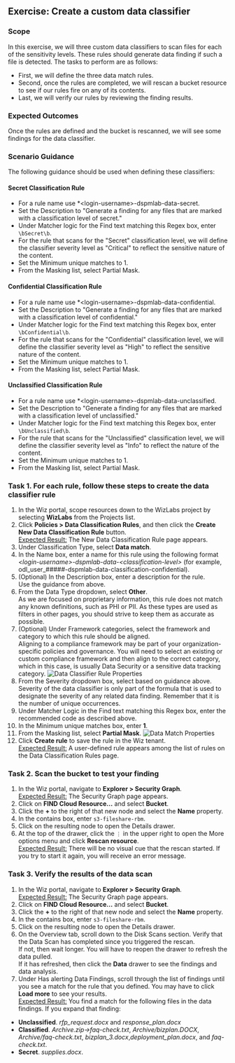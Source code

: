 ## Exercise: Create a custom data classifier

### Scope

In this exercise, we will three custom data classifiers to scan files for each of the sensitivity levels. These rules should generate data finding if such a file is detected. 
The tasks to perform are as follows:
* First, we will define the three data match rules. 
* Second, once the rules are completed, we will rescan a bucket resource to see if our rules fire on any of its contents.
* Last, we will verify our rules by reviewing the finding results. 

### Expected Outcomes

Once the rules are defined and the bucket is rescanned, we will see some findings for the data classifier. 

### Scenario Guidance
The following guidance should be used when defining these classifiers:

#### Secret Classification Rule
* For a rule name use *\<login-username\>-dspmlab-data-secret.
* Set the Description to "Generate a finding for any files that are marked with a classification level of secret."
* Under Matcher logic for the Find text matching this Regex box, enter <code>\bSecret\b</code>.
* For the rule that scans for the "Secret" classification level, we will define the classifier severity level as "Critical" to reflect the sensitive nature of the content.
* Set the Minimum unique matches to 1.
* From the Masking list, select Partial Mask.

#### Confidential Classification Rule
* For a rule name use *\<login-username\>-dspmlab-data-confidential.
* Set the Description to "Generate a finding for any files that are marked with a classification level of confidential."
* Under Matcher logic for the Find text matching this Regex box, enter <code>\bConfidential\b</code>.
* For the rule that scans for the "Confidential" classification level, we will define the classifier severity level as "High" to reflect the sensitive nature of the content.
* Set the Minimum unique matches to 1.
* From the Masking list, select Partial Mask.

#### Unclassified Classification Rule
* For a rule name use *\<login-username\>-dspmlab-data-unclassified.
* Set the Description to "Generate a finding for any files that are marked with a classification level of unclassified."
* Under Matcher logic for the Find text matching this Regex box, enter <code>\bUnclassified\b</code>.
* For the rule that scans for the "Unclassified" classification level, we will define the classifier severity level as "Info" to reflect the nature of the content.
* Set the Minimum unique matches to 1.
* From the Masking list, select Partial Mask.

### Task 1. For each rule, follow these steps to create the data classifier rule
1. In the Wiz portal, scope resources down to the WizLabs project by selecting **WizLabs** from the Projects list.
2. Click **Policies > Data Classification Rules**, and then click the **Create New Data Classification Rule** button.
<br/><ins>Expected Result:</ins> The New Data Classification Rule page appears. 
3. Under Classification Type, select **Data match**.
4. In the Name box, enter a name for this rule using the following format *\<login-username\>-dspmlab-data-\<classification-level\>* (for example, odl_user_#####-dspmlab-data-classification-confidential).
5. (Optional) In the Description box, enter a description for the rule.
<br/>Use the guidance from above.
6. From the Data Type dropdown, select **Other**. <br/>
As we are focused on proprietary information, this rule does not match any known definitions, such as PHI or PII. As these types are used as filters in other pages, you should strive to keep them as accurate as possible.
7. (Optional) Under Framework categories, select the framework and category to which this rule should be aligned.
<br/>Aligning to a compliance framework may be part of your organization-specific policies and governance. You will need to select an existing or custom compliance framework and then align to the correct category, which in this case, is usually Data Security or a sensitive data tracking category.
![Data Classifier Rule Properties](img/data-match-descrip-1.png)
8. From the Severity dropdown box, select based on guidance above.
<br/>Severity of the data classifier is only part of the formula that is used to designate the severity of any related data finding. Remember that it is the number of unique occurrences.
9. Under Matcher Logic in the Find text matching this Regex box, enter the recommended code as described above. 
10. In the Minimum unique matches box, enter **1**.
11. From the Masking list, select **Partial Mask**.
![Data Match Properties](img/data-match-matcher.png)
12. Click **Create rule** to save the rule in the Wiz tenant.
<br/><ins>Expected Result:</ins> A user-defined rule appears among the list of rules on the Data Classification Rules page. 

### Task 2. Scan the bucket to test your finding
1. In the Wiz portal, navigate to **Explorer > Security Graph**.
<br/><ins>Expected Result:</ins> The Security Graph page appears. 
2. Click on **FIND Cloud Resource...** and select **Bucket**.
3. Click the **+** to the right of that new node and select the **Name** property.
4. In the contains box, enter <code>s3-fileshare-rbm</code>.
5. Click on the resulting node to open the Details drawer.
6. At the top of the drawer, click the <code>&#x22EE;</code> in the upper right to open the More options menu and click **Rescan resource**.
<br/><ins>Expected Result:</ins> There will be no visual cue that the rescan started. If you try to start it again, you will receive an error message.

### Task 3. Verify the results of the data scan
1. In the Wiz portal, navigate to **Explorer > Security Graph**.
<br/><ins>Expected Result:</ins> The Security Graph page appears. 
2. Click on **FIND Cloud Resource...** and select **Bucket**.
3. Click the **+** to the right of that new node and select the **Name** property.
4. In the contains box, enter <code>s3-fileshare-rbm</code>.
5. Click on the resulting node to open the Details drawer.
6. On the Overview tab, scroll down to the Disk Scans section. Verify that the Data Scan has completed since you triggered the rescan. 
<br>If not, then wait longer. You will have to reopen the drawer to refresh the data pulled. 
<br>If it has refreshed, then click the **Data** drawer to see the findings and data analysis.
7. Under Has alerting Data Findings, scroll through the list of findings until you see a match for the rule that you defined. You may have to click **Load more** to see your results. 
<br/><ins>Expected Result:</ins> You find a match for the following files in the data findings. If you expand that finding:

* **Unclassified**. *rfp_request.docx* and *response_plan.docx*
* **Classified**. *Archive.zip->faq-check.txt*, *Archive/bizplan.DOCX*, *Archive/faq-check.txt*,
*bizplan_3.docx*,*deployment_plan.docx*, and *faq-check.txt*.
* **Secret**. *supplies.docx*.

